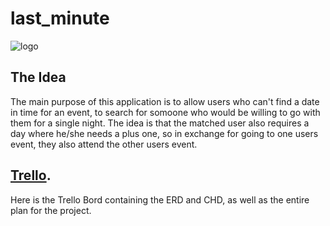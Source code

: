 # last_minute

![logo](https://uniim1.shutterfly.com/render/00-MYObA9_qGTLbUvWfy090B4qqNvdh7monO3KLvLrmGrG1quResnK6UpvqOJ2kG93R5cYdfB3jRoL_VZILaXEufg?cn=THISLIFE&res=large&ts=1651737542)


## The Idea
The main purpose of this application is to allow users who can't find a date in time for an event, to search for somoone who would be willing to go with them for a single night. The idea is that the matched user also requires a day where he/she needs a plus one, so in exchange for going to one users event, they also attend the other users event. 



## [Trello](https://trello.com/invite/b/wZvpiyJd/d5abc2f41af680ce3c3152b85a76ba16/last-minute).
Here is the Trello Bord containing the ERD and CHD, as well as the entire plan for the project.
